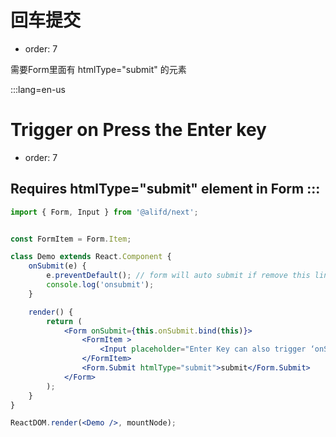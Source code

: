 # 回车提交

- order: 7

需要Form里面有 htmlType="submit" 的元素

:::lang=en-us
# Trigger on Press the Enter key

- order: 7

Requires htmlType="submit" element in Form
:::
---

````jsx
import { Form, Input } from '@alifd/next';


const FormItem = Form.Item;

class Demo extends React.Component {
    onSubmit(e) {
        e.preventDefault(); // form will auto submit if remove this line
        console.log('onsubmit');
    }

    render() {
        return (
            <Form onSubmit={this.onSubmit.bind(this)}>
                <FormItem >
                    <Input placeholder="Enter Key can also trigger ‘onSubmit’"/>
                </FormItem>
                <Form.Submit htmlType="submit">submit</Form.Submit>
            </Form>
        );
    }
}

ReactDOM.render(<Demo />, mountNode);
````
